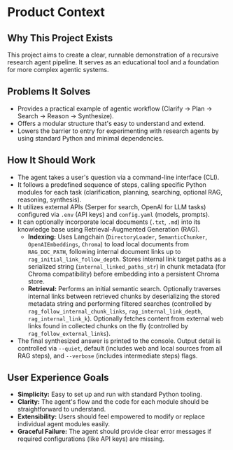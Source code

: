 # Product Context

## Why This Project Exists

This project aims to create a clear, runnable demonstration of a recursive research agent pipeline. It serves as an educational tool and a foundation for more complex agentic systems.

## Problems It Solves

- Provides a practical example of agentic workflow (Clarify -> Plan -> Search -> Reason -> Synthesize).
- Offers a modular structure that's easy to understand and extend.
- Lowers the barrier to entry for experimenting with research agents by using standard Python and minimal dependencies.

## How It Should Work

- The agent takes a user's question via a command-line interface (CLI).
- It follows a predefined sequence of steps, calling specific Python modules for each task (clarification, planning, searching, optional RAG, reasoning, synthesis).
- It utilizes external APIs (Serper for search, OpenAI for LLM tasks) configured via `.env` (API keys) and `config.yaml` (models, prompts).
- It can optionally incorporate local documents (`.txt`, `.md`) into its knowledge base using Retrieval-Augmented Generation (RAG).
    - **Indexing:** Uses Langchain (`DirectoryLoader`, `SemanticChunker`, `OpenAIEmbeddings`, `Chroma`) to load local documents from `RAG_DOC_PATH`, following internal document links up to `rag_initial_link_follow_depth`. Stores internal link target paths as a serialized string (`internal_linked_paths_str`) in chunk metadata (for Chroma compatibility) before embedding into a persistent Chroma store.
    - **Retrieval:** Performs an initial semantic search. Optionally traverses internal links between retrieved chunks by deserializing the stored metadata string and performing filtered searches (controlled by `rag_follow_internal_chunk_links`, `rag_internal_link_depth`, `rag_internal_link_k`). Optionally fetches content from external web links found in collected chunks on the fly (controlled by `rag_follow_external_links`).
- The final synthesized answer is printed to the console. Output detail is controlled via `--quiet`, default (includes web and local sources from all RAG steps), and `--verbose` (includes intermediate steps) flags.

## User Experience Goals

- **Simplicity:** Easy to set up and run with standard Python tooling.
- **Clarity:** The agent's flow and the code for each module should be straightforward to understand.
- **Extensibility:** Users should feel empowered to modify or replace individual agent modules easily.
- **Graceful Failure:** The agent should provide clear error messages if required configurations (like API keys) are missing.